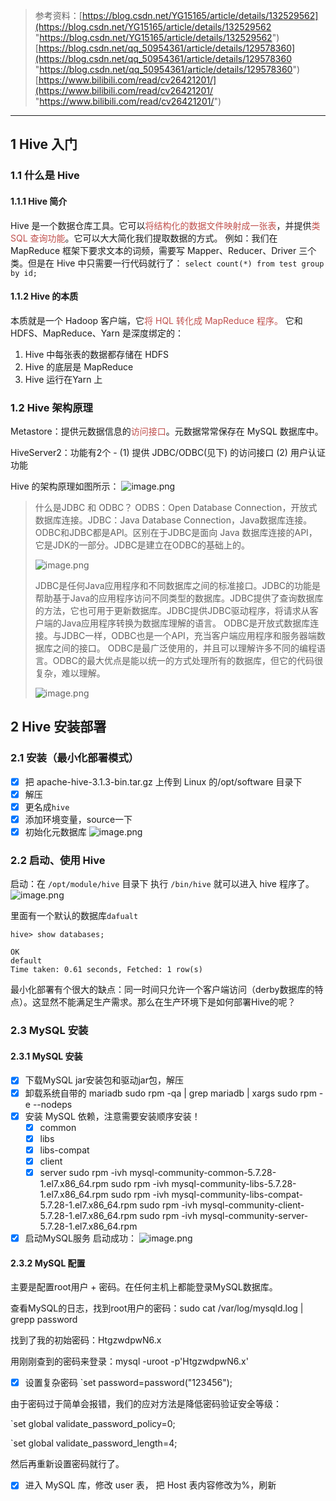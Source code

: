 > 参考资料：[https://blog.csdn.net/YG15165/article/details/132529562](https://blog.csdn.net/YG15165/article/details/132529562 "https://blog.csdn.net/YG15165/article/details/132529562")  
> [https://blog.csdn.net/qq_50954361/article/details/129578360](https://blog.csdn.net/qq_50954361/article/details/129578360 "https://blog.csdn.net/qq_50954361/article/details/129578360")  
> [https://www.bilibili.com/read/cv26421201/](https://www.bilibili.com/read/cv26421201/ "https://www.bilibili.com/read/cv26421201/")  




---

## 1 Hive 入门
### 1.1 什么是 Hive
#### 1.1.1 Hive 简介
Hive 是一个数据仓库工具。它可以<font color="#c0504d">将结构化的数据文件映射成一张表</font>，并提供<font color="#c0504d">类 SQL 查询功能</font>。它可以大大简化我们提取数据的方式。
例如：我们在 MapReduce 框架下要求文本的词频，需要写 Mapper、Reducer、Driver 三个类。但是在 Hive 中只需要一行代码就行了：
`select count(*) from test group by id;`

#### 1.1.2 Hive 的本质
本质就是一个 Hadoop 客户端，它<font color="#c0504d">将 HQL 转化成 MapReduce 程序。</font>
它和 HDFS、MapReduce、Yarn 是深度绑定的：
1) Hive 中每张表的数据都存储在 HDFS 
2) Hive 的底层是 MapReduce
3) Hive 运行在Yarn 上

### 1.2 Hive 架构原理
Metastore：提供元数据信息的<font color="#c0504d">访问接口</font>。元数据常常保存在 MySQL 数据库中。

HiveServer2：功能有2个 - (1) 提供 JDBC/ODBC(见下) 的访问接口 (2) 用户认证功能

Hive 的架构原理如图所示：
![image.png](https://raw.githubusercontent.com/liyijiadou2020/picrepo/master/202311301741709.png)



> 什么是JDBC 和 ODBC？
> ODBS：Open Database Connection，开放式数据库连接。JDBC：Java Database Connection，Java数据库连接。
> ODBC和JDBC都是API。区别在于JDBC是面向 Java 数据库连接的API，它是JDK的一部分。JDBC是建立在ODBC的基础上的。
> 
> ![image.png](https://raw.githubusercontent.com/liyijiadou2020/picrepo/master/202311301735943.png)
> 
> JDBC是任何Java应用程序和不同数据库之间的标准接口。JDBC的功能是帮助基于Java的应用程序访问不同类型的数据库。JDBC提供了查询数据库的方法，它也可用于更新数据库。JDBC提供JDBC驱动程序，将请求从客户端的Java应用程序转换为数据库理解的语言。
> ODBC是开放式数据库连接。与JDBC一样，ODBC也是一个API，充当客户端应用程序和服务器端数据库之间的接口。
> ODBC是最广泛使用的，并且可以理解许多不同的编程语言。ODBC的最大优点是能以统一的方式处理所有的数据库，但它的代码很复杂，难以理解。
> 
> ![image.png](https://raw.githubusercontent.com/liyijiadou2020/picrepo/master/202311301737419.png)

## 2 Hive 安装部署
### 2.1 安装（最小化部署模式）
- [x] 把 apache-hive-3.1.3-bin.tar.gz 上传到 Linux 的/opt/software 目录下
- [x] 解压
- [x] 更名成`hive`
- [x] 添加环境变量，source一下
- [x] 初始化元数据库
![image.png](https://raw.githubusercontent.com/liyijiadou2020/picrepo/master/202311301825046.png)

### 2.2 启动、使用 Hive
启动：在 `/opt/module/hive` 目录下 执行 `/bin/hive` 就可以进入 hive 程序了。
![image.png](https://raw.githubusercontent.com/liyijiadou2020/picrepo/master/202311301827315.png)

里面有一个默认的数据库`dafualt`
```shell
hive> show databases;

OK
default
Time taken: 0.61 seconds, Fetched: 1 row(s)
```

最小化部署有个很大的缺点：同一时间只允许一个客户端访问（derby数据库的特点）。这显然不能满足生产需求。那么在生产环境下是如何部署Hive的呢？

### 2.3 MySQL 安装
#### 2.3.1 MySQL 安装
- [x] 下载MySQL jar安装包和驱动jar包，解压
- [x] 卸载系统自带的 mariadb
	sudo rpm -qa | grep mariadb | xargs sudo  rpm -e --nodeps
- [x] 安装 MySQL 依赖，注意需要安装顺序安装！
	- [x] common
	- [x] libs
	- [x] libs-compat
	- [x] client
	- [x] server
sudo rpm -ivh mysql-community-common-5.7.28-1.el7.x86_64.rpm
sudo rpm -ivh mysql-community-libs-5.7.28-1.el7.x86_64.rpm
sudo rpm -ivh mysql-community-libs-compat-5.7.28-1.el7.x86_64.rpm
sudo rpm -ivh mysql-community-client-5.7.28-1.el7.x86_64.rpm
sudo rpm -ivh mysql-community-server-5.7.28-1.el7.x86_64.rpm
- [x] 启动MySQL服务
	启动成功：
	![image.png](https://raw.githubusercontent.com/liyijiadou2020/picrepo/master/202311301856880.png)

#### 2.3.2 MySQL 配置
主要是配置root用户 + 密码。在任何主机上都能登录MySQL数据库。

查看MySQL的日志，找到root用户的密码：sudo cat /var/log/mysqld.log | grepp password

找到了我的初始密码：HtgzwdpwN6.x

用刚刚查到的密码来登录：mysql -uroot -p'HtgzwdpwN6.x'

- [x] 设置复杂密码
`set password=password("123456");

由于密码过于简单会报错，我们的应对方法是降低密码验证安全等级：

`set global validate_password_policy=0; 

`set global validate_password_length=4;

然后再重新设置密码就行了。

- [x] 进入 MySQL 库，修改 user 表， 把 Host 表内容修改为%，刷新








